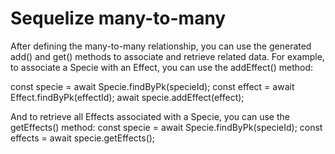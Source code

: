 # Sequelize many-to-many

After defining the many-to-many relationship, you can use the generated add<Association>()
and get<Association>() methods to associate and retrieve related data. For example,
to associate a Specie with an Effect, you can use the addEffect() method:

const specie = await Specie.findByPk(specieId);
const effect = await Effect.findByPk(effectId);
await specie.addEffect(effect);

And to retrieve all Effects associated with a Specie, you can use the getEffects() method:
const specie = await Specie.findByPk(specieId);
const effects = await specie.getEffects();
